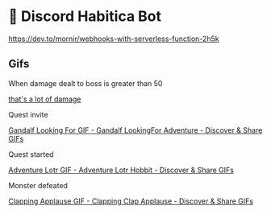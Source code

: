 # 🤖 Discord Habitica Bot

https://dev.to/mornir/webhooks-with-serverless-function-2h5k

## Gifs

When damage dealt to boss is greater than 50

[that's a lot of damage](https://tenor.com/view/damage-thats-alot-of-damage-jon-tron-gif-13054497)

Quest invite

[Gandalf Looking For GIF - Gandalf LookingFor Adventure - Discover & Share GIFs](https://tenor.com/view/gandalf-looking-for-adventure-gif-13515313)

Quest started

[Adventure Lotr GIF - Adventure Lotr Hobbit - Discover & Share GIFs](https://tenor.com/view/adventure-lotr-hobbit-lord-of-gif-5730296)

[](https://tenor.com/view/lord-of-the-rings-ian-mc-kellen-gandalf-prepare-for-battle-prepare-gif-4879285)

Monster defeated

[Clapping Applause GIF - Clapping Clap Applause - Discover & Share GIFs](https://tenor.com/view/clapping-clap-applause-lotr-lord-gif-5730286)
